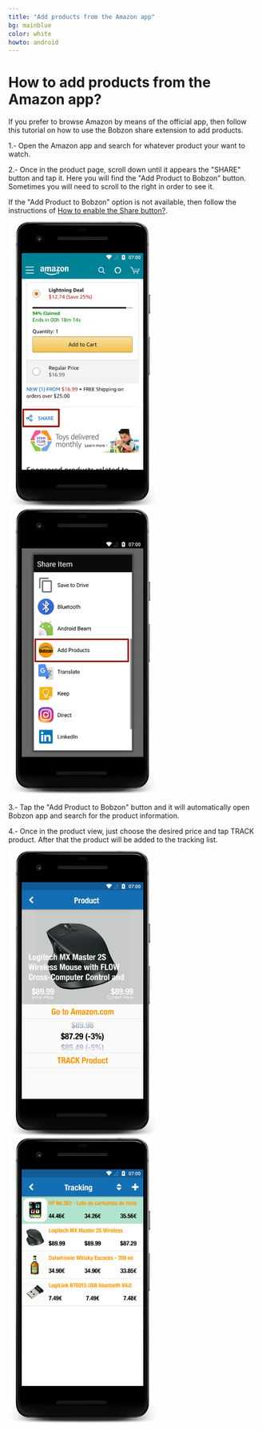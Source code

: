 ```yaml
---
title: "Add products from the Amazon app"
bg: mainblue
color: white
howto: android
---
```


# How to add products from the Amazon app?

If you prefer to browse Amazon by means of the official app, then follow this tutorial on how to use the Bobzon share extension to add products.

1.- Open the Amazon app and search for whatever product your want to watch.

2.- Once in the product page, scroll down until it appears the "SHARE" button and tap it. Here you will find the "Add Product to Bobzon" button. Sometimes you will need to scroll to the right in order to see it.

If the "Add Product to Bobzon" option is not available, then follow the instructions of [How to enable the Share button?](./faq-android#share). 

<img src="/img/howto/android/add-from-app-s1_framed.png" alt="" title="" width="300" />

<img src="/img/howto/android/add-from-app-s2_framed.png" alt="" title="" width="300" />

3.- Tap the "Add Product to Bobzon" button and it will automatically open Bobzon app and search for the product information.

4.- Once in the product view, just choose the desired price and tap TRACK product. After that the product will be added to the tracking list.

<img src="/img/howto/android/product-view_framed.png" alt="" title="" width="300" />

<img src="/img/howto/android/tracking-view_framed.png" alt="" title="" width="300" />